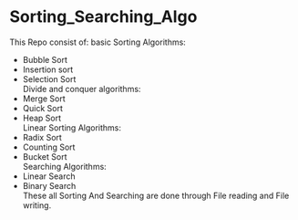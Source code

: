 # Sorting_Searching_Algo
This Repo consist of:
basic Sorting Algorithms: 
* Bubble Sort 
* Insertion sort
* Selection Sort<br/>
Divide and conquer algorithms:
* Merge Sort
* Quick Sort
* Heap Sort<br/>
Linear Sorting Algorithms:
* Radix Sort
* Counting Sort
* Bucket Sort<br/>
Searching Algorithms:
* Linear Search
* Binary Search <br/>
These all Sorting And Searching are done through File reading and File writing.
